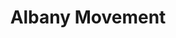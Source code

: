 ---
layout: events
title: Albany Movement
year: 1961
image:
description: Formed by the SNCC (Student Nonviolent Coordination Committee). SNCC members traveled to Albany in October 1961 to encourage the black community into protesting against institutionalised segregation. Prior to this, Albany experienced little protest activity and throughout the campaign they used forms of nonviolent protests such as sit-ins and mass demonstrations.
songs related:
---